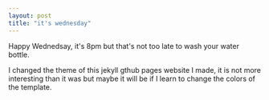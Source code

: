 ```yaml
---
layout: post
title: "it's wednesday"
---
```


Happy Wednedsay, it's 8pm but that's not too late to wash your water bottle.  

I changed the theme of this jekyll gthub pages website I made, it is not more interesting than it was but maybe it will be if I learn to change the colors of the template.